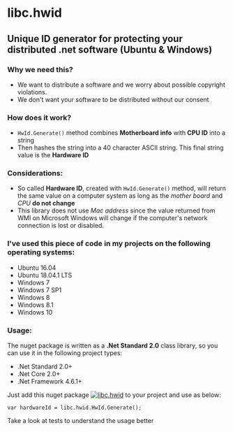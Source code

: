 # libc.hwid
## Unique ID generator for protecting your distributed .net software (Ubuntu & Windows)

### Why we need this?
- We want to distribute a software and we worry about possible copyright violations.
- We don't want your software to be distributed without our consent

### How does it work?
- `HwId.Generate()` method combines __Motherboard info__ with __CPU ID__ into a string
- Then hashes the string into a 40 character ASCII string. This final string value is the __Hardware ID__

### Considerations:
- So called __Hardware ID__, created with `HwId.Generate()` method, will return the same value on a computer system as long as the _mother board_ and _CPU_ __do not change__
- This library does not use _Mac address_ since the value returned from WMI on Microsoft Windows will change if the computer's network connection is lost or disabled.

### I've used this piece of code in my projects on the following operating systems:
- Ubuntu 16.04
- Ubuntu 18.04.1 LTS
- Windows 7
- Windows 7 SP1
- Windows 8
- Windows 8.1
- Windows 10

### Usage:
The nuget package is written as a __.Net Standard 2.0__ class library, so you can use it in the following project types:
- .Net Standard 2.0+
- .Net Core 2.0+
- .Net Framework 4.6.1+

Just add this nuget package [![libc.hwid](https://img.shields.io/nuget/v/Dapper.svg)](https://www.nuget.org/packages/libc.hwid/) to your project and use as below:
```
var hardwareId = libc.hwid.HwId.Generate();
```
Take a look at tests to understand the usage better
